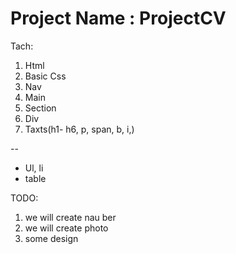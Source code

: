 # Project Name : ProjectCV
Tach:
1. Html
2. Basic Css
3. Nav
4. Main
5. Section
6. Div
7. Taxts(h1- h6, p, span, b, i,)

--
- Ul, li
- table

TODO: 
1. we will create nau ber
2. we will create photo
3. some design

  


